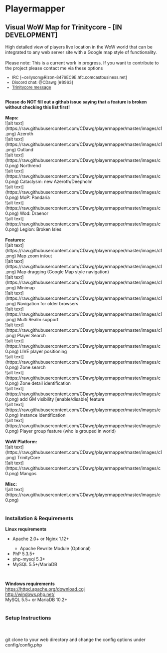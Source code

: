 <h1>Playermapper</h1>
<H2>Visual WoW Map for Trinitycore - [IN DEVELOPMENT]</H2>
High detailed view of players live location in the WoW world that can be integrated to any web server site with a Google map style of functionality.
<br>
<br>
Please note: This is a current work in progress. If you want to contribute to the project please contact me via these options
<font size="2">
<ul>
<li>IRC [~cellyson@Rizon-8476EC9E.hfc.comcastbusiness.net]</li>
<li>Discord chat: @CDawg [#8963]</li>
<li><a href="https://community.trinitycore.org/messenger/compose/?to=11159">Trinitycore message</a></li>
</ul>
</font>
<br>
<b>Please do NOT fill out a github issue saying that a feature is broken without checking this list first!</b>
<br>
<br>
<b>Maps:</b>
<br>
![alt text](https://raw.githubusercontent.com/CDawg/playermapper/master/images/c1.png) Azeroth
<br>
![alt text](https://raw.githubusercontent.com/CDawg/playermapper/master/images/c1.png) Outland
<br>
![alt text](https://raw.githubusercontent.com/CDawg/playermapper/master/images/c0.png) Northrend
<br>
![alt text](https://raw.githubusercontent.com/CDawg/playermapper/master/images/c0.png) Cataclysm: new Azeroth/Deepholm
<br>
![alt text](https://raw.githubusercontent.com/CDawg/playermapper/master/images/c0.png) MoP: Pandaria
<br>
![alt text](https://raw.githubusercontent.com/CDawg/playermapper/master/images/c0.png) Wod: Draenor
<br>
![alt text](https://raw.githubusercontent.com/CDawg/playermapper/master/images/c0.png) Legion: Broken Isles
<br>
<br>
<b>Features:</b>
<br>
![alt text](https://raw.githubusercontent.com/CDawg/playermapper/master/images/c1.png) Map zoom in/out
<br>
![alt text](https://raw.githubusercontent.com/CDawg/playermapper/master/images/c1.png) Map dragging (Google Map style navigation)
<br>
![alt text](https://raw.githubusercontent.com/CDawg/playermapper/master/images/c1.png) Minimap
<br>
![alt text](https://raw.githubusercontent.com/CDawg/playermapper/master/images/c1.png) Navigation for older browsers
<br>
![alt text](https://raw.githubusercontent.com/CDawg/playermapper/master/images/c1.png) Multi Realm support
<br>
![alt text](https://raw.githubusercontent.com/CDawg/playermapper/master/images/c1.png) Player Search
<br>
![alt text](https://raw.githubusercontent.com/CDawg/playermapper/master/images/c0.png) LIVE player positioning
<br>
![alt text](https://raw.githubusercontent.com/CDawg/playermapper/master/images/c0.png) Zone search
<br>
![alt text](https://raw.githubusercontent.com/CDawg/playermapper/master/images/c0.png) Zone detail identification
<br>
![alt text](https://raw.githubusercontent.com/CDawg/playermapper/master/images/c0.png) add GM visibility [enable/disable] feature
<br>
![alt text](https://raw.githubusercontent.com/CDawg/playermapper/master/images/c0.png) Instance Identification
<br>
![alt text](https://raw.githubusercontent.com/CDawg/playermapper/master/images/c0.png) Player group feature (who is grouped in world)
<br>
<br>
<b>WoW Platform:</b>
<br>
![alt text](https://raw.githubusercontent.com/CDawg/playermapper/master/images/c1.png) TrinityCore
<br>
![alt text](https://raw.githubusercontent.com/CDawg/playermapper/master/images/c0.png) Mangos
<br>
<br>
<b>Misc:</b>
<br>
![alt text](https://raw.githubusercontent.com/CDawg/playermapper/master/images/c0.png)
<br>
<br>
<h3>Installation & Requirements</h3>
<b>Linux requirements</b>
<ul>
<li>Apache 2.0+ or Nginx 1.12+</li>
<ul><li>Apache Rewrite Module (Optional)</li></ul>
<li>PhP 5.3.5+</li>
<li>php-mysql 5.3+</li>
<li>MySQL 5.5+/MariaDB</li>
</ul>

<br>

<b>Windows requirements</b>
<br>https://httpd.apache.org/download.cgi
<br>http://windows.php.net/
<br>MySQL 5.5+ or MariaDB 10.2+
<br>
<br>
<h3>Setup Instructions</h3>
<br>
<br>
git clone to your web directory and change the config options under config/config.php

